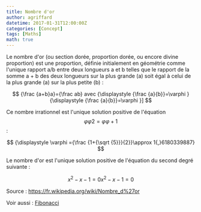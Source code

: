 ```yaml
---
title: Nombre d'or
author: agriffard
datetime: 2017-01-31T12:00:00Z
categories: [Concept]
tags: [Maths]
math: true
---
```


Le nombre d'or (ou section dorée, proportion dorée, ou encore divine proportion) est une proportion, définie initialement en géométrie comme l'unique rapport a/b entre deux longueurs a et b telles que le rapport de la somme a + b des deux longueurs sur la plus grande (a) soit égal à celui de la plus grande (a) sur la plus petite (b) :

$$ {\frac {a+b}a}={\frac ab} avec {\displaystyle {\frac {a}{b}}=\varphi }{\displaystyle {\frac {a}{b}}=\varphi }] $$

Ce nombre irrationnel est l'unique solution positive de l'équation $$ {\displaystyle \varphi }\varphi 2 = {\displaystyle \varphi }\varphi + 1 $$ :

$$ {\displaystyle \varphi ={\frac {1+{\sqrt {5}}}{2}}\approx 1{,}6180339887} $$

Le nombre d'or est l'unique solution positive de l'équation du second degré suivante :

$$ {\displaystyle x^{2}-x-1=0}{\displaystyle x^{2}-x-1=0} $$

Source : <https://fr.wikipedia.org/wiki/Nombre_d%27or>

Voir aussi : [Fibonacci](/posts/fibonacci-sequence)
